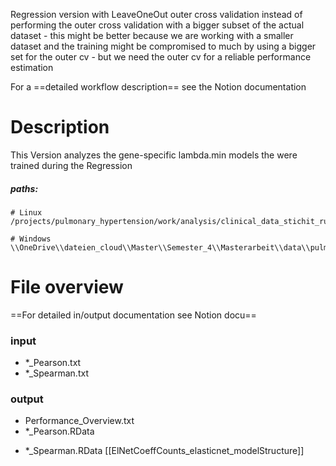 Regression version with LeaveOneOut outer cross validation instead of performing the outer cross validation with a bigger subset of the actual dataset
	- this might be better because we are working with a smaller dataset and the training might be compromised to much by using a bigger set for the outer cv - but we need the outer cv for a reliable performance estimation

For a ==detailed workflow description== see the Notion documentation

# Description
This Version analyzes the gene-specific lambda.min models the were trained during the Regression 
##### paths:
```
# Linux
/projects/pulmonary_hypertension/work/analysis/clinical_data_stichit_run/regression/regression_output/

# Windows
\\OneDrive\\dateien_cloud\\Master\\Semester_4\\Masterarbeit\\data\\pulmanory_hypertension\\regression\\leaveOneOut_regression\\
```

# File overview
==For detailed in/output documentation see Notion docu==
### input
- \*\_Pearson.txt
- \*\_Spearman.txt
### output

* Performance_Overview.txt
*  \*\_Pearson.RData
- \*\_Spearman.RData
[[ElNetCoeffCounts_elasticnet_modelStructure]]
 